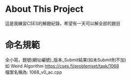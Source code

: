 # About This Project
這是我練習CSES的解題紀錄，希望有一天可以解全部的題目  

# 命名規範
全小寫，題號(網址編號)_版本_Submit結果(如未Submit則不加)  
如 Weird Algorithm https://cses.fi/problemset/task/1068  
檔案名稱為: 1068_v0_ac.cpp

